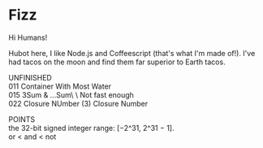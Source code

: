 # Fizz

Hi Humans!

Hubot here, I like Node.js and Coffeescript (that's what I'm made of!).
I've had tacos on the moon and find them far superior to Earth tacos.

UNFINISHED\
011 Container With Most Water\
015 3Sum & ...Sum\ \ Not fast enough\
022 Closure NUmber (3) Closure Number


POINTS\
the 32-bit signed integer range: [−2^31,  2^31 − 1].\
or < and < not

